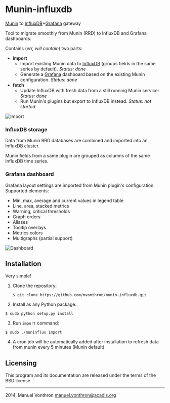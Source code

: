 Munin-influxdb
==============

[Munin](http://munin-monitoring.org/) to [InfluxDB](http://influxdb.com)+[Grafana](http://grafana.org/) gateway

Tool to migrate smoothly from Munin (RRD) to InfluxDB and Grafana dashboards.

Contains (*err, will contain*) two parts:

  * **import** 
    * Import existing Munin data to [InfluxDB](http://influxdb.com) (groups fields in the same series by default). *Status: done*
    * Generate a [Grafana](http://grafana.org/) dashboard based on the existing Munin configuration. *Status: done*
  * **fetch**
    * Update InfluxDB with fresh data from a still running Munin service: *Status: done*
    * Run Munin's plugins but export to InfluxDB instead. *Status: not started*

![Import](http://i.imgur.com/kjhlUTg.png)

### InfluxDB storage

Data from Munin RRD databases are combined and imported into an InfluxDB cluster.

Munin fields from a same plugin are grouped as columns of the same InfluxDB time series.


### Grafana dashboard

Grafana layout settings are imported from Munin plugin's configuration. Supported elements:

  - Min, max, average and current values in legend table
  - Line, area, stacked metrics
  - Warning, critical thresholds
  - Graph orders
  - Aliases
  - Tooltip overlays
  - Metrics colors
  - Multigraphs (partial support)

![Dashboard](http://i.imgur.com/pddwXD4.png)

Installation
---------

Very simple!

1. Clone the repository:

    ```
    $ git clone https://github.com/mvonthron/munin-influxdb.git
    ``` 
    
2. Install as any Python package: 

  ```
  $ sudo python setup.py install
  ``` 
  
3. Run ```import``` command: 

  ```
  $ sudo ./muninflux import
  ```
  
4. A cron job will be automatically added after installation to refresh data from munin every 5 minutes (Munin default)

Licensing
---------

This program and its documentation are released under the terms of the
BSD license.

----
2014, Manuel Vonthron <manuel.vonthron@acadis.org>
